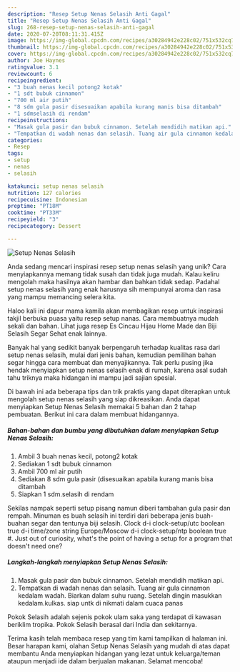 ```yaml
---
description: "Resep Setup Nenas Selasih Anti Gagal"
title: "Resep Setup Nenas Selasih Anti Gagal"
slug: 268-resep-setup-nenas-selasih-anti-gagal
date: 2020-07-20T08:11:31.415Z
image: https://img-global.cpcdn.com/recipes/a30284942e228c02/751x532cq70/setup-nenas-selasih-foto-resep-utama.jpg
thumbnail: https://img-global.cpcdn.com/recipes/a30284942e228c02/751x532cq70/setup-nenas-selasih-foto-resep-utama.jpg
cover: https://img-global.cpcdn.com/recipes/a30284942e228c02/751x532cq70/setup-nenas-selasih-foto-resep-utama.jpg
author: Joe Haynes
ratingvalue: 3.1
reviewcount: 6
recipeingredient:
- "3 buah nenas kecil potong2 kotak"
- "1 sdt bubuk cinnamon"
- "700 ml air putih"
- "8 sdm gula pasir disesuaikan apabila kurang manis bisa ditambah"
- "1 sdmselasih di rendam"
recipeinstructions:
- "Masak gula pasir dan bubuk cinnamon. Setelah mendidih matikan api."
- "Tempatkan di wadah nenas dan selasih. Tuang air gula cinnamon kedalam wadah. Biarkan dalam suhu ruang. Setelah dingin masukkan kedalam.kulkas. siap untk di nikmati dalam cuaca panas"
categories:
- Resep
tags:
- setup
- nenas
- selasih

katakunci: setup nenas selasih 
nutrition: 127 calories
recipecuisine: Indonesian
preptime: "PT18M"
cooktime: "PT33M"
recipeyield: "3"
recipecategory: Dessert

---
```



![Setup Nenas Selasih](https://img-global.cpcdn.com/recipes/a30284942e228c02/751x532cq70/setup-nenas-selasih-foto-resep-utama.jpg)

Anda sedang mencari inspirasi resep setup nenas selasih yang unik? Cara menyiapkannya memang tidak susah dan tidak juga mudah. Kalau keliru mengolah maka hasilnya akan hambar dan bahkan tidak sedap. Padahal setup nenas selasih yang enak harusnya sih mempunyai aroma dan rasa yang mampu memancing selera kita.

Haloo kali ini dapur mama kamila akan membagikan resep untuk inspirasi takjil berbuka puasa yaitu resep setup nanas. Cara membuatnya mudah sekali dan bahan. Lihat juga resep Es Cincau Hijau Home Made dan Biji Selasih Segar Sehat enak lainnya.

Banyak hal yang sedikit banyak berpengaruh terhadap kualitas rasa dari setup nenas selasih, mulai dari jenis bahan, kemudian pemilihan bahan segar hingga cara membuat dan menyajikannya. Tak perlu pusing jika hendak menyiapkan setup nenas selasih enak di rumah, karena asal sudah tahu triknya maka hidangan ini mampu jadi sajian spesial.


Di bawah ini ada beberapa tips dan trik praktis yang dapat diterapkan untuk mengolah setup nenas selasih yang siap dikreasikan. Anda dapat menyiapkan Setup Nenas Selasih memakai 5 bahan dan 2 tahap pembuatan. Berikut ini cara dalam membuat hidangannya.

<!--inarticleads1-->

##### Bahan-bahan dan bumbu yang dibutuhkan dalam menyiapkan Setup Nenas Selasih:

1. Ambil 3 buah nenas kecil, potong2 kotak
1. Sediakan 1 sdt bubuk cinnamon
1. Ambil 700 ml air putih
1. Sediakan 8 sdm gula pasir (disesuaikan apabila kurang manis bisa ditambah
1. Siapkan 1 sdm.selasih di rendam


Sekilas nampak seperti setup pisang namun diberi tambahan gula pasir dan rempah. Minuman es buah selasih ini terdiri dari beberapa jenis buah-buahan segar dan tentunya biji selasih. Clock d-i clock-setup/utc boolean true d-i time/zone string Europe/Moscow d-i clock-setup/ntp boolean true #. Just out of curiosity, what&#39;s the point of having a setup for a program that doesn&#39;t need one? 

<!--inarticleads2-->

##### Langkah-langkah menyiapkan Setup Nenas Selasih:

1. Masak gula pasir dan bubuk cinnamon. Setelah mendidih matikan api.
1. Tempatkan di wadah nenas dan selasih. Tuang air gula cinnamon kedalam wadah. Biarkan dalam suhu ruang. Setelah dingin masukkan kedalam.kulkas. siap untk di nikmati dalam cuaca panas


Pokok Selasih adalah sejenis pokok ulam saka yang terdapat di kawasan beriklim tropika. Pokok Selasih berasal dari India dan sekitarnya. 

Terima kasih telah membaca resep yang tim kami tampilkan di halaman ini. Besar harapan kami, olahan Setup Nenas Selasih yang mudah di atas dapat membantu Anda menyiapkan hidangan yang lezat untuk keluarga/teman ataupun menjadi ide dalam berjualan makanan. Selamat mencoba!
